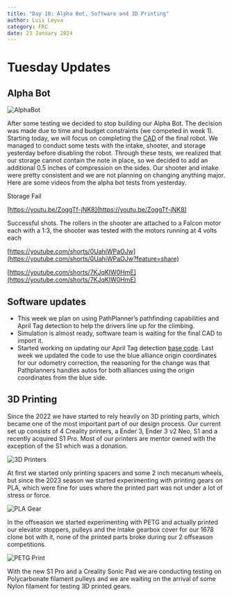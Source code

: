 ```yaml
---
title: "Day 18: Alpha Bot, Software and 3D Printing"
author: Luis Leyva
category: FRC
date: 23 January 2024
---
```


# Tuesday Updates

## Alpha Bot

![AlphaBot](Day-18/AlphaBot.jpeg)

After some testing we decided to stop building our Alpha Bot. The decision was made due to time and budget constraints (we competed in week 1). Starting today, we will focus on completing the [CAD](https://cad.onshape.com/documents/7713014d9581fd5ca14c0274/w/367b9afcf469d7b155e49540/e/0bb998828847636219fa081d?renderMode=0&uiState=65684f66b830fc25523287f6) of the final robot. We managed to conduct some tests with the intake, shooter, and storage yesterday before disabling the robot. Through these tests, we realized that our storage cannot contain the note in place, so we decided to add an additional 0.5 inches of compression on the sides. Our shooter and intake were pretty consistent and we are not planning on changing anything major. Here are some videos from the alpha bot tests from yesterday.

Storage Fail

[https://youtu.be/ZoggTf-jNK8](https://youtu.be/ZoggTf-jNK8)

Successful shots. The rollers in the shooter are attached to a Falcon motor each with a 1:3, the shooter was tested with the motors running at 4 volts each

[https://youtube.com/shorts/0UahiWPaOJw](https://youtube.com/shorts/0UahiWPaOJw?feature=share)

[https://youtube.com/shorts/7KJqKIW0HmE](https://youtube.com/shorts/7KJqKIW0HmE)

## Software updates

-   This week we plan on using PathPlanner’s pathfinding capabilities and April Tag detection to help the drivers line up for the climbing.
-   Simulation is almost ready, software team is waiting for the final CAD to import it.
-   Started working on updating our April Tag detection [base code](https://github.com/Overture-7421/InsertRobotName2024/tree/main/src/OvertureLib/Subsystems/Vision/AprilTags). Last week we updated the code to use the blue alliance origin coordinates for our odometry correction, the reasoning for the change was that Pathplanners handles autos for both alliances using the origin coordinates from the blue side.

## 3D Printing

Since the 2022 we have started to rely heavily on 3D printing parts, which became one of the most important part of our design process. Our current set up consists of 4 Creality printers, a Ender 3, Ender 3 v2 Neo, S1 and a recently acquired S1 Pro. Most of our printers are mentor owned with the exception of the S1 which was a donation.

![3D Printers](Day-18/3dPrinting.jpeg)

At first we started only printing spacers and some 2 inch mecanum wheels, but since the 2023 season we started experimenting with printing gears on PLA, which were fine for uses where the printed part was not under a lot of stress or force.

![PLA Gear](Day-18/PLAGear.jpeg)

In the offseason we started experimenting with PETG and actually printed our elevator stoppers, pulleys and the intake gearbox cover for our 1678 clone bot with it, none of the printed parts broke during our 2 offseason competitions.

![PETG Print](Day-18/PETG%20Prints.jpeg)

With the new S1 Pro and a Creality Sonic Pad we are conducting testing on Polycarbonate filament pulleys and we are waiting on the arrival of some Nylon filament for testing 3D printed gears.
